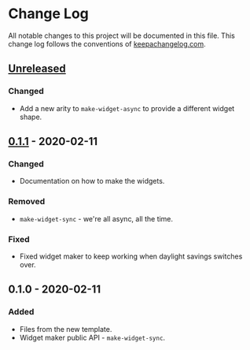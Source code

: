 # Change Log
All notable changes to this project will be documented in this file. This change log follows the conventions of [keepachangelog.com](http://keepachangelog.com/).

## [Unreleased]
### Changed
- Add a new arity to `make-widget-async` to provide a different widget shape.

## [0.1.1] - 2020-02-11
### Changed
- Documentation on how to make the widgets.

### Removed
- `make-widget-sync` - we're all async, all the time.

### Fixed
- Fixed widget maker to keep working when daylight savings switches over.

## 0.1.0 - 2020-02-11
### Added
- Files from the new template.
- Widget maker public API - `make-widget-sync`.

[Unreleased]: https://github.com/your-name/reddit-analyser/compare/0.1.1...HEAD
[0.1.1]: https://github.com/your-name/reddit-analyser/compare/0.1.0...0.1.1
